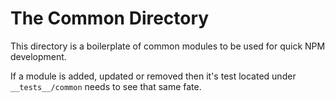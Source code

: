 # The Common Directory

This directory is a boilerplate of common modules to be used for quick NPM development.

If a module is added, updated or removed then it's test located under `__tests__/common` needs to see that same fate.
